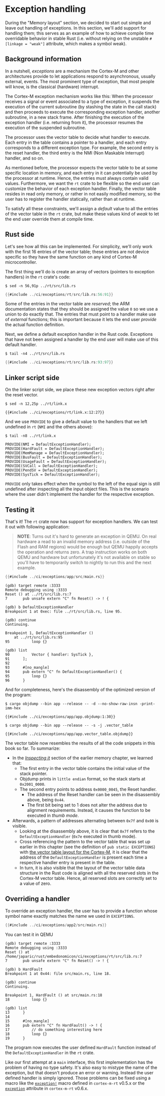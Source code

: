 # Exception handling

During the "Memory layout" section, we decided to start out simple and leave out handling of
exceptions. In this section, we'll add support for handling them; this serves as an example of
how to achieve compile time overridable behavior in stable Rust (i.e. without relying on the
unstable `#[linkage = "weak"]` attribute, which makes a symbol weak).

## Background information

In a nutshell, *exceptions* are a mechanism the Cortex-M and other architectures provide to let
applications respond to asynchronous, usually external, events. The most prominent type of exception,
that most people will know, is the classical (hardware) interrupt.

The Cortex-M exception mechanism works like this:
When the processor receives a signal or event associated to a type of exception, it suspends
the execution of the current subroutine (by stashing the state in the call stack) and then proceeds
to execute the corresponding exception handler, another subroutine, in a new stack frame. After
finishing the execution of the exception handler (i.e. returning from it), the processor resumes the
execution of the suspended subroutine.

The processor uses the vector table to decide what handler to execute. Each entry in the table
contains a pointer to a handler, and each entry corresponds to a different exception type. For
example, the second entry is the reset handler, the third entry is the NMI (Non Maskable Interrupt)
handler, and so on.

As mentioned before, the processor expects the vector table to be at some specific location in memory,
and each entry in it can potentially be used by the processor at runtime. Hence, the entries must always
contain valid values. Furthermore, we want the `rt` crate to be flexible so the end user can customize the
behavior of each exception handler. Finally, the vector table resides in read only memory, or rather in not
easily modified memory, so the user has to register the handler statically, rather than at runtime.

To satisfy all these constraints, we'll assign a *default* value to all the entries of the vector
table in the `rt` crate, but make these values kind of *weak* to let the end user override them
at compile time.

## Rust side

Let's see how all this can be implemented. For simplicity, we'll only work with the first 16 entries
of the vector table; these entries are not device specific so they have the same function on any
kind of Cortex-M microcontroller.

The first thing we'll do is create an array of vectors (pointers to exception handlers) in the
`rt` crate's code:

``` console
$ sed -n 56,91p ../rt/src/lib.rs
```

``` rust
{{#include ../ci/exceptions/rt/src/lib.rs:56:91}}
```

Some of the entries in the vector table are *reserved*; the ARM documentation states that they
should be assigned the value `0` so we use a union to do exactly that. The entries that must point
to a handler make use of *external* functions; this is important because it lets the end user
*provide* the actual function definition.

Next, we define a default exception handler in the Rust code. Exceptions that have not been assigned
a handler by the end user will make use of this default handler.

``` console
$ tail -n4 ../rt/src/lib.rs
```

``` rust
{{#include ../ci/exceptions/rt/src/lib.rs:93:97}}
```

## Linker script side

On the linker script side, we place these new exception vectors right after the reset vector.

``` console
$ sed -n 12,25p ../rt/link.x
```

``` text
{{#include ../ci/exceptions/rt/link.x:12:27}}
```

And we use `PROVIDE` to give a default value to the handlers that we left undefined in `rt` (`NMI`
and the others above):

``` console
$ tail -n8 ../rt/link.x
```

``` text
PROVIDE(NMI = DefaultExceptionHandler);
PROVIDE(HardFault = DefaultExceptionHandler);
PROVIDE(MemManage = DefaultExceptionHandler);
PROVIDE(BusFault = DefaultExceptionHandler);
PROVIDE(UsageFault = DefaultExceptionHandler);
PROVIDE(SVCall = DefaultExceptionHandler);
PROVIDE(PendSV = DefaultExceptionHandler);
PROVIDE(SysTick = DefaultExceptionHandler);
```

`PROVIDE` only takes effect when the symbol to the left of the equal sign is still undefined after
inspecting all the input object files. This is the scenario where the user didn't implement the
handler for the respective exception.

## Testing it

That's it! The `rt` crate now has support for exception handlers. We can test it out with following
application:

> **NOTE**: Turns out it's hard to generate an exception in QEMU. On real
> hardware a read to an invalid memory address (i.e. outside of the Flash and
> RAM regions) would be enough but QEMU happily accepts the operation and
> returns zero. A trap instruction works on both QEMU and hardware but
> unfortunately it's not available on stable so you'll have to temporarily
> switch to nightly to run this and the next example.

``` rust
{{#include ../ci/exceptions/app/src/main.rs}}
```

``` console
(gdb) target remote :3333
Remote debugging using :3333
Reset () at ../rt/src/lib.rs:7
7       pub unsafe extern "C" fn Reset() -> ! {

(gdb) b DefaultExceptionHandler
Breakpoint 1 at 0xec: file ../rt/src/lib.rs, line 95.

(gdb) continue
Continuing.

Breakpoint 1, DefaultExceptionHandler ()
    at ../rt/src/lib.rs:95
95          loop {}

(gdb) list
90          Vector { handler: SysTick },
91      ];
92
93      #[no_mangle]
94      pub extern "C" fn DefaultExceptionHandler() {
95          loop {}
96      }
```

And for completeness, here's the disassembly of the optimized version of the program:

``` console
$ cargo objdump --bin app --release -- -d --no-show-raw-insn -print-imm-hex
```

``` text
{{#include ../ci/exceptions/app/app.objdump:1:30}}
```

``` console
$ cargo objdump --bin app --release -- -s -j .vector_table
```

``` text
{{#include ../ci/exceptions/app/app.vector_table.objdump}}
```

The vector table now resembles the results of all the code snippets in this book
  so far. To summarize:
- In the [_Inspecting it_] section of the earlier memory chapter, we learned
  that:
    - The first entry in the vector table contains the initial value of the
      stack pointer.
    - Objdump prints in `little endian` format, so the stack starts at
      `0x2001_0000`.
    - The second entry points to address `0x0000_0045`, the Reset handler.
        - The address of the Reset handler can be seen in the disassembly above,
          being `0x44`.
        - The first bit being set to 1 does not alter the address due to
          alignment requirements. Instead, it causes the function to be executed
          in _thumb mode_.
- Afterwards, a pattern of addresses alternating between `0x7f` and `0x00` is
  visible.
    - Looking at the disassembly above, it is clear that `0x7f` refers to the
      `DefaultExceptionHandler` (`0x7e` executed in thumb mode).
    - Cross referencing the pattern to the vector table that was set up earlier
      in this chapter (see the definition of `pub static EXCEPTIONS`) with [the
      vector table layout for the Cortex-M], it is clear that the address of the
      `DefaultExceptionHandler` is present each time a respective handler entry
      is present in the table.
    - In turn, it is also visible that the layout of the vector table data
      structure in the Rust code is aligned with all the reserved slots in the
      Cortex-M vector table. Hence, all reserved slots are correctly set to a
      value of zero.

[_Inspecting it_]: https://docs.rust-embedded.org/embedonomicon/memory-layout.html#inspecting-it
[the vector table layout for the Cortex-M]: https://developer.arm.com/docs/dui0552/latest/the-cortex-m3-processor/exception-model/vector-table

## Overriding a handler

To override an exception handler, the user has to provide a function whose symbol name exactly
matches the name we used in `EXCEPTIONS`.

``` rust
{{#include ../ci/exceptions/app2/src/main.rs}}
```

You can test it in QEMU

``` console
(gdb) target remote :3333
Remote debugging using :3333
Reset () at /home/japaric/rust/embedonomicon/ci/exceptions/rt/src/lib.rs:7
7       pub unsafe extern "C" fn Reset() -> ! {

(gdb) b HardFault
Breakpoint 1 at 0x44: file src/main.rs, line 18.

(gdb) continue
Continuing.

Breakpoint 1, HardFault () at src/main.rs:18
18          loop {}

(gdb) list
13      }
14
15      #[no_mangle]
16      pub extern "C" fn HardFault() -> ! {
17          // do something interesting here
18          loop {}
19      }
```

The program now executes the user defined `HardFault` function instead of the
`DefaultExceptionHandler` in the `rt` crate.

Like our first attempt at a `main` interface, this first implementation has the problem of having no
type safety. It's also easy to mistype the name of the exception, but that doesn't produce an error
or warning. Instead the user defined handler is simply ignored. Those problems can be fixed using a
macro like the [`exception!`] macro defined in `cortex-m-rt` v0.5.x or the
[`exception`] attribute in `cortex-m-rt` v0.6.x.

[`exception!`]: https://github.com/japaric/cortex-m-rt/blob/v0.5.1/src/lib.rs#L792
[`exception`]: https://github.com/rust-embedded/cortex-m-rt/blob/v0.6.3/macros/src/lib.rs#L254
